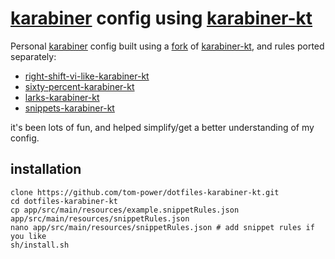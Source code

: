 # [karabiner](https://karabiner-elements.pqrs.org/) config using [karabiner-kt](https://github.com/tom-power/karabiner-kt)

Personal [karabiner](https://karabiner-elements.pqrs.org/) config built using a [fork](https://github.com/tom-power/karabiner-kt) of [karabiner-kt](https://github.com/kaushikgopal/karabiner-kt), and rules ported separately:

- [right-shift-vi-like-karabiner-kt](https://github.com/tom-power/right-shift-vi-like-karabiner-kt)
- [sixty-percent-karabiner-kt](https://github.com/tom-power/sixty-percent-karabiner-kt)
- [larks-karabiner-kt](https://github.com/tom-power/larks-karabiner-kt)
- [snippets-karabiner-kt](https://github.com/tom-power/snippets-karabiner-kt)

it's been lots of fun, and helped simplify/get a better understanding of my config.

## installation

```shell
clone https://github.com/tom-power/dotfiles-karabiner-kt.git
cd dotfiles-karabiner-kt
cp app/src/main/resources/example.snippetRules.json app/src/main/resources/snippetRules.json
nano app/src/main/resources/snippetRules.json # add snippet rules if you like
sh/install.sh
```
